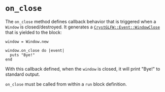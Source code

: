 # `on_close`

The `on_close` method defines callback behavior that is triggered when a `Window` is closed/destroyed. It generates a [`CrystGLFW::Event::WindowClose`](/deep-dive/events/windowclose.md) that is yielded to the block:

```crystal
window = Window.new

window.on_close do |event|
  puts "Bye!"
end
```

With this callback defined, when the `window` is closed, it will print "Bye!" to standard output.

`on_close` must be called from within a `run` block definition.